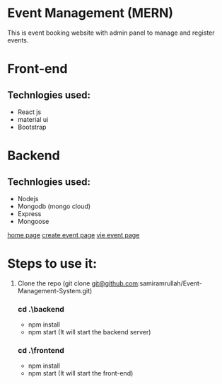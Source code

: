 # Event Management (MERN)
This is event booking website with admin panel to manage and register events.

# Front-end
  ## Technlogies used:
  * React js
  * material ui
  * Bootstrap

# Backend
 ## Technlogies used:
 * Nodejs
 * Mongodb (mongo cloud)
 * Express
 * Mongoose

 [home page](./frontend/public/images/Screenshot_9.png)
 [create event page](./frontend/public/images/Screenshot_10.png)
 [vie event page](./frontend/public/images/Screenshot_11.png)
 

 # Steps to use it:
 
 1. Clone the repo (git clone git@github.com:samiramrullah/Event-Management-System.git) <br>
    ###  cd .\backend <br>
      * npm install <br>
      * npm start (It will start the backend server) <br>
    ### cd .\frontend <br>
      * npm install <br>
      * npm start (It will start the front-end) <br>